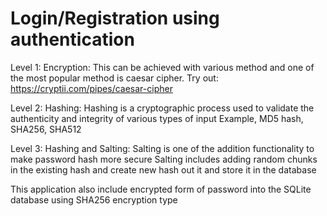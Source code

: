 # Login/Registration using authentication

Level 1: 
Encryption: This can be achieved with various method and one of the most popular method is caesar cipher.
Try out: https://cryptii.com/pipes/caesar-cipher

Level 2:
Hashing: Hashing is a cryptographic process used to validate the authenticity and integrity of various types of input
Example, MD5 hash, SHA256, SHA512

Level 3:
Hashing and Salting: Salting is one of the addition functionality to make password hash more secure
Salting includes adding random chunks in the existing hash and create new hash out it and store it in the database

This application also include encrypted form of password into the SQLite database using SHA256 encryption type
